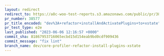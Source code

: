 ```yaml
---
layout: redirect
redirect_to: https://a8c-woo-test-reports.s3.amazonaws.com/public/pr/38577/e2e/index.html
pr_number: 38577
pr_title_encoded: "dev%3A+refactor+installAndActivatePlugins+to+xstate"
pr_test_type: e2e
last_published: "2023-06-06 12:16:57 +0000"
commit_sha: 81867953716065ecbd15d154eab9bd0cdf909436
commit_message: "fix lint"
branch_name: dev/core-profiler-refactor-install-plugins-xstate
---
```

